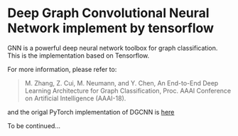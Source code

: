 # Deep Graph Convolutional Neural Network implement by tensorflow

GNN is a powerful deep neural network toolbox for graph classification. This is the implementation based on Tensorflow.

For more information, please refer to:

> M. Zhang, Z. Cui, M. Neumann, and Y. Chen, An End-to-End Deep Learning Architecture for Graph Classification, Proc. AAAI Conference on Artificial Intelligence (AAAI-18).

and the origal PyTorch implementation of DGCNN is [here](https://github.com/muhanzhang/pytorch_DGCNN)

To be continued...
